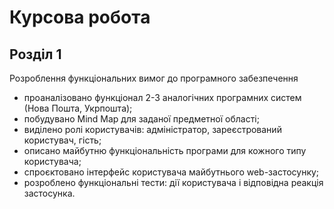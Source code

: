 # Курсова робота
## Розділ 1
Розроблення функціональних вимог до програмного забезпечення

- проаналізовано функціонал 2-3 аналогічних програмних систем (Нова Пошта, Укрпошта);
- побудувано Mind Map для заданої предметної області;
- виділено ролі користувачів: адміністратор, зареєстрований користувач, гість;
- описано майбутню функціональність програми для кожного типу користувача;
- спроєктовано інтерфейс користувача майбутнього web-застосунку;
- розроблено функціональні тести: дії користувача і відповідна реакція застосунка.
